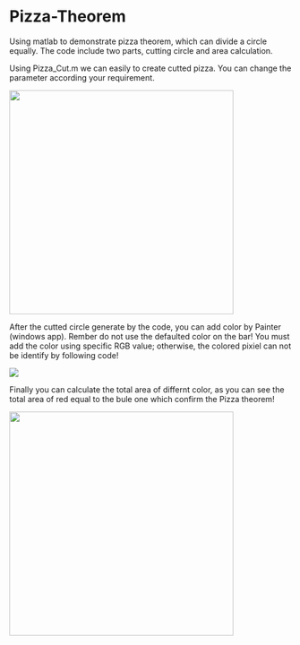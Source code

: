 # Pizza-Theorem
Using matlab to demonstrate pizza theorem, which can divide a circle equally. The code include two parts, cutting circle and area calculation.

Using Pizza_Cut.m we can easily to create cutted pizza.
You can change the parameter according your requirement.

<img src="https://user-images.githubusercontent.com/61679675/141653435-b64c6672-eec9-402e-b052-654e21568fd2.png" width="400">

After the cutted circle generate by the code, you can add color by Painter (windows app).
Rember do not use the defaulted color on the bar! 
You must add the color using specific RGB value; otherwise, the colored pixiel can not be identify by following code!

<img src="https://user-images.githubusercontent.com/61679675/141653732-91559dfb-7a34-4b70-bbc3-a938b003a83d.png" >

Finally you can calculate the total area of differnt color, as you can see the total area of red equal to the bule one which confirm the Pizza theorem!

<img src="https://user-images.githubusercontent.com/61679675/141654063-e6d87489-9445-4afb-85d2-e750ba540c2e.png" width="400">

